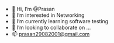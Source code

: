 - 👋 Hi, I’m @Prasan
- 👀 I’m interested in Networking
- 🌱 I’m currently learning software testing
- 💞️ I’m looking to collaborate on ...
- 📫 prasan29082001@gmail.com

<!---
PrasanRamya/PrasanRamya is a ✨ special ✨ repository because its `README.md` (this file) appears on your GitHub profile.
You can click the Preview link to take a look at your changes.
--->
